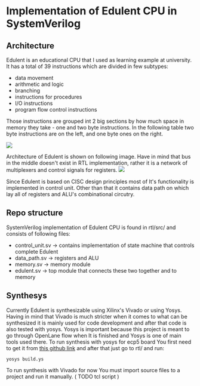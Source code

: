 # Implementation of Edulent CPU in SystemVerilog
## Architecture
Edulent is an educational CPU that I used as learning example at university. It has a total of 39 instructions which are divided in few subtypes:
 - data movement
 - arithmetic and logic
 - branching
 - instructions for procedures
 - I/O instructions
 - program flow control instructions

Those instructions are grouped int 2 big sections by how much space in memory they take - one and two byte instructions. In the following table two byte instructions are on the left, and one byte ones on the right.

![](https://i.postimg.cc/N05CBgLq/edulent-isa.png)

Architecture of Edulent is shown on following image. Have in mind that bus in the middle doesn't exist in RTL implementation, rather it is a network of multiplexers and control signals for registers.
![](https://i.postimg.cc/4nCCDYX3/edulent-arch.png)

Since Edulent is based on CISC design principles most of It's functionality is implemented in control unit. Other than that it contains data path on which lay all of registers and ALU's combinational circutry.

## Repo structure
SystemVerilog implementation of Edulent CPU is found in  rtl/src/ and consists of following files:

 - control_unit.sv -> contains implementation of state machine that controls complete Edulent
 - data_path.sv -> registers and ALU
 - memory.sv -> memory module
 - edulent.sv -> top module that connects these two together and to memory

## Synthesys
Currently Edulent is synthesizable using Xilinx's Vivado or using Yosys. Having in mind that Vivado is much stricter when it comes to what can be synthesized it is mainly used for code development and after that code is also tested with yosys. Yosys is important because this project is meant to go through OpenLane flow when It is finished and Yosys is one of main tools used there. 
To run synthesis with yosys for ecp5 board You first need to get it from [this github link](https://github.com/YosysHQ/yosys) and after that just go to rtl/ and run:

    yosys build.ys
   To run synthesis with Vivado for now You must import source files to a project and run it manually. ( TODO tcl script )
